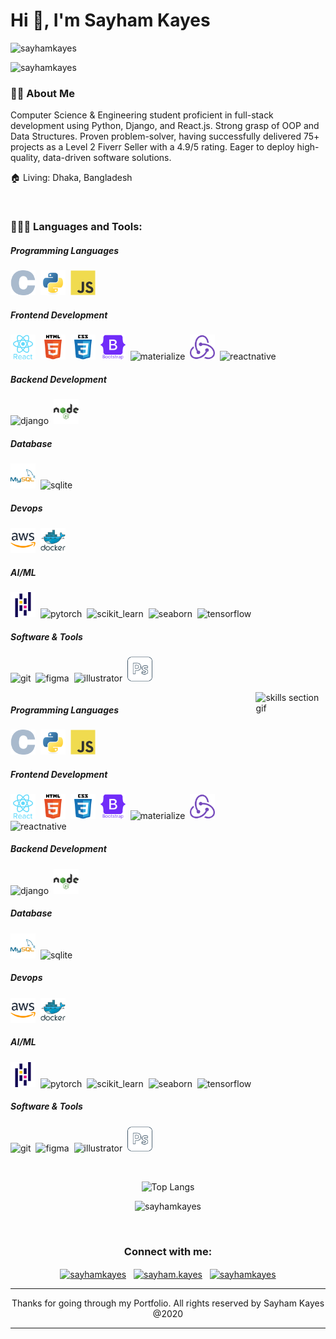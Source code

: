 <h1>Hi 👋, I'm Sayham Kayes</h1>

<img src="https://res.cloudinary.com/dhxmgl25b/image/upload/v1761127569/linkedin_cover_kst4bx.png" alt="sayhamkayes" alt="Profile banner"/>

<p align="left"> <img src="https://komarev.com/ghpvc/?username=sayhamkayes&label=Profile%20views&color=0e75b6&style=flat" alt="sayhamkayes" /></p>

<h3>👨‍🏫 About Me</h3>
<p>Computer Science & Engineering student proficient in full-stack development using Python, Django, and React.js. Strong grasp of OOP and Data Structures. Proven problem-solver, having successfully delivered 75+ projects as a Level 2 Fiverr Seller with a 4.9/5 rating. Eager to deploy high-quality, data-driven software solutions.</p>
<p>🏠 Living: Dhaka, Bangladesh</p>
<br />

<!-- <p align="left"> <a href="https://github.com/ryo-ma/github-profile-trophy"><img src="https://github-profile-trophy.vercel.app/?username=sayhamkayes" alt="sayhamkayes" /></a></p> -->

<h3 align="left">👨🏽‍💻 Languages and Tools:</h3>
<h5>Programming Languages</h5>
<p>
<!-- c -->
<img src="https://raw.githubusercontent.com/devicons/devicon/master/icons/c/c-original.svg" alt="c" width="40" height="40"/>&nbsp;
<!-- python -->
<img src="https://raw.githubusercontent.com/devicons/devicon/master/icons/python/python-original.svg" alt="python" width="40" height="40"/>&nbsp;
<!-- javascript -->
<img src="https://raw.githubusercontent.com/devicons/devicon/master/icons/javascript/javascript-original.svg" alt="javascript" width="40" height="40"/>&nbsp;
</p>

<h5>Frontend Development</h5>
<p>
<!-- react -->
<img src="https://raw.githubusercontent.com/devicons/devicon/master/icons/react/react-original-wordmark.svg" alt="react" width="40" height="40"/>&nbsp;
<!-- html5 -->
<img src="https://raw.githubusercontent.com/devicons/devicon/master/icons/html5/html5-original-wordmark.svg" alt="html5" width="40" height="40"/>&nbsp;
<!-- css3 -->
<img src="https://raw.githubusercontent.com/devicons/devicon/master/icons/css3/css3-original-wordmark.svg" alt="css3" width="40" height="40"/>&nbsp;
<!-- bootstrap -->
<img src="https://raw.githubusercontent.com/devicons/devicon/master/icons/bootstrap/bootstrap-plain-wordmark.svg" alt="bootstrap" width="40" height="40"/>&nbsp;
<!-- materialize -->
<img src="https://raw.githubusercontent.com/prplx/svg-logos/5585531d45d294869c4eaab4d7cf2e9c167710a9/svg/materialize.svg" alt="materialize" width="40" height="40"/>&nbsp;
<!-- redux -->
<img src="https://raw.githubusercontent.com/devicons/devicon/master/icons/redux/redux-original.svg" alt="redux" width="40" height="40"/>&nbsp;
<!-- reactnative -->
<img src="https://reactnative.dev/img/header_logo.svg" alt="reactnative" width="40" height="40"/>&nbsp;
</p>

<h5>Backend Development</h5>
<p>
<!-- django -->
<img src="https://cdn.worldvectorlogo.com/logos/django.svg" alt="django" width="40" height="40"/>&nbsp;
<!-- nodejs -->
<img src="https://raw.githubusercontent.com/devicons/devicon/master/icons/nodejs/nodejs-original-wordmark.svg" alt="nodejs" width="40" height="40"/>&nbsp;
</p>

<h5>Database</h5>
<p>
<!-- mysql -->
<img src="https://raw.githubusercontent.com/devicons/devicon/master/icons/mysql/mysql-original-wordmark.svg" alt="mysql" width="40" height="40"/>&nbsp;
<!-- sqlite -->
<img src="https://www.vectorlogo.zone/logos/sqlite/sqlite-icon.svg" alt="sqlite" width="40" height="40"/>&nbsp;
</p>

<h5>Devops</h5>
<p>
<!-- AWS -->
<img src="https://raw.githubusercontent.com/devicons/devicon/master/icons/amazonwebservices/amazonwebservices-original-wordmark.svg" alt="aws" width="40" height="40"/>&nbsp;
<!-- docker -->
<img src="https://raw.githubusercontent.com/devicons/devicon/master/icons/docker/docker-original-wordmark.svg" alt="docker" width="40" height="40"/>&nbsp;
</p>

<h5>AI/ML</h5>
<p>
<!-- pandas -->
<img src="https://raw.githubusercontent.com/devicons/devicon/2ae2a900d2f041da66e950e4d48052658d850630/icons/pandas/pandas-original.svg" alt="pandas" width="40" height="40"/>&nbsp;
<!-- pytorch -->
<img src="https://www.vectorlogo.zone/logos/pytorch/pytorch-icon.svg" alt="pytorch" width="40" height="40"/>&nbsp;
<!-- scikit_learn -->
<img src="https://upload.wikimedia.org/wikipedia/commons/0/05/Scikit_learn_logo_small.svg" alt="scikit_learn" width="40" height="40"/>&nbsp;
<!-- seaborn -->
<img src="https://seaborn.pydata.org/_images/logo-mark-lightbg.svg" alt="seaborn" width="40" height="40"/>&nbsp;
<!-- tensorflow -->
<img src="https://www.vectorlogo.zone/logos/tensorflow/tensorflow-icon.svg" alt="tensorflow" width="40" height="40"/>&nbsp;
</p>

<h5>Software & Tools</h5>
<p>
<!-- git -->
<img src="https://www.vectorlogo.zone/logos/git-scm/git-scm-icon.svg" alt="git" width="40" height="40"/>&nbsp;
<!-- figma -->
<img src="https://www.vectorlogo.zone/logos/figma/figma-icon.svg" alt="figma" width="40" height="40"/>&nbsp;
<!-- illustrator -->
<img src="https://www.vectorlogo.zone/logos/adobe_illustrator/adobe_illustrator-icon.svg" alt="illustrator" width="40" height="40"/>&nbsp;
<!-- photoshop -->
<img src="https://raw.githubusercontent.com/devicons/devicon/master/icons/photoshop/photoshop-line.svg" alt="photoshop" width="40" height="40"/>&nbsp;
</p>

<div class="row" style="display: flex;">
        <div class="col-4">
            <h5>Programming Languages</h5>
            <p>
                <!-- c -->
                <img src="https://raw.githubusercontent.com/devicons/devicon/master/icons/c/c-original.svg" alt="c" width="40"
                    height="40" />&nbsp;
                <!-- python -->
                <img src="https://raw.githubusercontent.com/devicons/devicon/master/icons/python/python-original.svg"
                    alt="python" width="40" height="40" />&nbsp;
                <!-- javascript -->
                <img src="https://raw.githubusercontent.com/devicons/devicon/master/icons/javascript/javascript-original.svg"
                    alt="javascript" width="40" height="40" />&nbsp;
            </p>
            <h5>Frontend Development</h5>
            <p>
                <!-- react -->
                <img src="https://raw.githubusercontent.com/devicons/devicon/master/icons/react/react-original-wordmark.svg"
                    alt="react" width="40" height="40" />&nbsp;
                <!-- html5 -->
                <img src="https://raw.githubusercontent.com/devicons/devicon/master/icons/html5/html5-original-wordmark.svg"
                    alt="html5" width="40" height="40" />&nbsp;
                <!-- css3 -->
                <img src="https://raw.githubusercontent.com/devicons/devicon/master/icons/css3/css3-original-wordmark.svg"
                    alt="css3" width="40" height="40" />&nbsp;
                <!-- bootstrap -->
                <img src="https://raw.githubusercontent.com/devicons/devicon/master/icons/bootstrap/bootstrap-plain-wordmark.svg"
                    alt="bootstrap" width="40" height="40" />&nbsp;
                <!-- materialize -->
                <img src="https://raw.githubusercontent.com/prplx/svg-logos/5585531d45d294869c4eaab4d7cf2e9c167710a9/svg/materialize.svg"
                    alt="materialize" width="40" height="40" />&nbsp;
                <!-- redux -->
                <img src="https://raw.githubusercontent.com/devicons/devicon/master/icons/redux/redux-original.svg" alt="redux"
                    width="40" height="40" />&nbsp;
                <!-- reactnative -->
                <img src="https://reactnative.dev/img/header_logo.svg" alt="reactnative" width="40" height="40" />&nbsp;
            </p>
            <h5>Backend Development</h5>
            <p>
                <!-- django -->
                <img src="https://cdn.worldvectorlogo.com/logos/django.svg" alt="django" width="40" height="40" />&nbsp;
                <!-- nodejs -->
                <img src="https://raw.githubusercontent.com/devicons/devicon/master/icons/nodejs/nodejs-original-wordmark.svg"
                    alt="nodejs" width="40" height="40" />&nbsp;
            </p>
            <h5>Database</h5>
            <p>
                <!-- mysql -->
                <img src="https://raw.githubusercontent.com/devicons/devicon/master/icons/mysql/mysql-original-wordmark.svg"
                    alt="mysql" width="40" height="40" />&nbsp;
                <!-- sqlite -->
                <img src="https://www.vectorlogo.zone/logos/sqlite/sqlite-icon.svg" alt="sqlite" width="40" height="40" />&nbsp;
            </p>
            <h5>Devops</h5>
            <p>
                <!-- AWS -->
                <img src="https://raw.githubusercontent.com/devicons/devicon/master/icons/amazonwebservices/amazonwebservices-original-wordmark.svg"
                    alt="aws" width="40" height="40" />&nbsp;
                <!-- docker -->
                <img src="https://raw.githubusercontent.com/devicons/devicon/master/icons/docker/docker-original-wordmark.svg"
                    alt="docker" width="40" height="40" />&nbsp;
            </p>
            <h5>AI/ML</h5>
            <p>
                <!-- pandas -->
                <img src="https://raw.githubusercontent.com/devicons/devicon/2ae2a900d2f041da66e950e4d48052658d850630/icons/pandas/pandas-original.svg"
                    alt="pandas" width="40" height="40" />&nbsp;
                <!-- pytorch -->
                <img src="https://www.vectorlogo.zone/logos/pytorch/pytorch-icon.svg" alt="pytorch" width="40"
                    height="40" />&nbsp;
                <!-- scikit_learn -->
                <img src="https://upload.wikimedia.org/wikipedia/commons/0/05/Scikit_learn_logo_small.svg" alt="scikit_learn"
                    width="40" height="40" />&nbsp;
                <!-- seaborn -->
                <img src="https://seaborn.pydata.org/_images/logo-mark-lightbg.svg" alt="seaborn" width="40"
                    height="40" />&nbsp;
                <!-- tensorflow -->
                <img src="https://www.vectorlogo.zone/logos/tensorflow/tensorflow-icon.svg" alt="tensorflow" width="40"
                    height="40" />&nbsp;
            </p>
            <h5>Software & Tools</h5>
            <p>
                <!-- git -->
                <img src="https://www.vectorlogo.zone/logos/git-scm/git-scm-icon.svg" alt="git" width="40" height="40" />&nbsp;
                <!-- figma -->
                <img src="https://www.vectorlogo.zone/logos/figma/figma-icon.svg" alt="figma" width="40" height="40" />&nbsp;
                <!-- illustrator -->
                <img src="https://www.vectorlogo.zone/logos/adobe_illustrator/adobe_illustrator-icon.svg" alt="illustrator"
                    width="40" height="40" />&nbsp;
                <!-- photoshop -->
                <img src="https://raw.githubusercontent.com/devicons/devicon/master/icons/photoshop/photoshop-line.svg"
                    alt="photoshop" width="40" height="40" />&nbsp;
            </p>
        </div>
        <div class="col-8">
            <img src="https://res.cloudinary.com/dhxmgl25b/image/upload/v1761140018/skills_mvoius.gif" alt="skills section gif">
        </div>
    </div>
    
<br />

<p align="center"><img src="https://github-readme-stats.vercel.app/api/top-langs/?username=sayhamkayes" alt="Top Langs" data-canonical-src="https://github-readme-stats.vercel.app/api/top-langs/?username=sayhamkayes" style="max-width: 100%;"></p>

<!-- <p><img align="center" src="https://github-readme-stats.vercel.app/api?username=sayhamkayes&show_icons=true&locale=en" alt="sayhamkayes" /></p> -->

<p align="center"><img src="https://github-readme-streak-stats.herokuapp.com/?user=sayhamkayes&" alt="sayhamkayes" /></p>
<br />

<h3 align="center">Connect with me:</h3>
<p align="center">
<a href="https://linkedin.com/in/sayhamkayes" target="blank"><img align="center" src="https://raw.githubusercontent.com/rahuldkjain/github-profile-readme-generator/master/src/images/icons/Social/linked-in-alt.svg" alt="sayhamkayes" height="30" width="40" /></a> &nbsp; <a href="https://fb.com/sayham.kayes" target="blank"><img align="center" src="https://raw.githubusercontent.com/rahuldkjain/github-profile-readme-generator/master/src/images/icons/Social/facebook.svg" alt="sayham.kayes" height="30" width="40" /></a> &nbsp; <a href="https://instagram.com/sayhamkayes" target="blank"><img align="center" src="https://raw.githubusercontent.com/rahuldkjain/github-profile-readme-generator/master/src/images/icons/Social/instagram.svg" alt="sayhamkayes" height="30" width="40" /></a>
</p>

<hr>
<p align="center">Thanks for going through my Portfolio. All rights reserved by Sayham Kayes @2020</p>
<hr>

